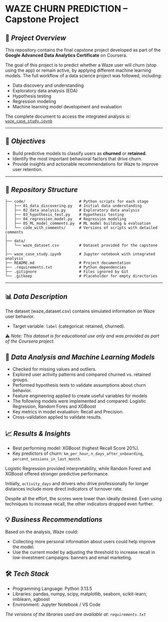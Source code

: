 # WAZE CHURN PREDICTION – Capstone Project  

## 📌 *Project Overview*  
This repository contains the final capstone project developed as part of the **Google Advanced Data Analytics Certificate** on Coursera.  

The goal of this project is to predict whether a Waze user will churn (stop using the app) or remain active, by applying different machine learning models. The full workflow of a data science project was followed, including:  
- Data discovery and understanding  
- Exploratory data analysis (EDA)  
- Hypothesis testing  
- Regression modeling  
- Machine learning model development and evaluation  

The complete document to access the integrated analysis is: [`waze_case_study.ipynb`](https://github.com/carvalhojm/waze-data-scientist-project/blob/main/waze_case_study.ipynb)

---

## 🎯 *Objectives*  
- Build predictive models to classify users as **churned** or **retained**.  
- Identify the most important behavioral factors that drive churn.  
- Provide insights and actionable recommendations for Waze to improve user retention.  

---

## 📂 *Repository Structure*  
```plaintext
├── code/                        # Python scripts for each stage
│   ├── 01_data_discovering.py   # Initial data understanding
│   ├── 02_data_analysis.py      # Exploratory data analysis
│   ├── 03_hypothesis_test.py    # Hypothesis testing
│   ├── 04_regression_model.py   # Regression modeling
│   ├── 05_ML_model_comments.py  # ML model building & evaluation
│   └── code_with_comments/      # Versions of scripts with detailed comments
│
├── data/                        
│   └── waze_dataset.csv         # Dataset provided for the capstone
│
├── waze_case_study.ipynb        # Jupyter notebook with integrated analysis
├── README.md                    # Project documentation
├── .requirements.txt            # Python dependencies
├── .gitignore                   # Files ignored by Git
└── .gitkeep                     # Placeholder for empty directories
```

---

## 📊 *Data Description*
The dataset (waze_dataset.csv) contains simulated information on Waze user behavior.
- Target variable: `label` (categorical: retained, churned).

⚠️ *Note: This dataset is for educational use only and was provided as part of the Coursera project.*

## 🔎 *Data Analysis and Machine Learning Models*

- Checked for missing values and outliers.
- Explored user activity patterns and compared churned vs. retained groups.
- Performed hypothesis tests to validate assumptions about churn behavior.
- Feature engineering applied to create useful variables for models
- The following models were implemented and compared: Logistic Regression, Random Fores and XGBoost
- Key metrics in model evaluation: Recall and Precision.
- Cross-validation applied to validate results.

## 📈 *Results & Insights*

- Best performing model: XGBoost (highest Recall Score 20%).
- Key predictors of churn: `km_per_hour`, `n_days_after_onboarding`, `percent_sessions_in_last_month`.

Logistic Regression provided interpretability, while Random Forest and XGBoost offered stronger predictive performance.

Initially, `activity_days` and drivers who drive professionally for longer distances include more direct indicators of turnover rate.

Despite all the effort, the scores were lower than ideally desired. Even using techniques to increase recall, the other indicators dropped even further.

## 💡 *Business Recommendations*

Based on the analysis, Waze could:
- Collecting more personal information about users could help improve the model.
- Use the current model by adjusting the threshold to increase recall in low-investment campaigns: banners and email marketing.

## 🛠️ *Tech Stack*

- Programming Language: Python 3.13.5
- Libraries: pandas, numpy, scipy, matplotlib, seaborn, scikit-learn, imblearn, xgboost
- Environment: Jupyter Notebook / VS Code

*The versions of the libraries used are available at: `requirements.txt`*